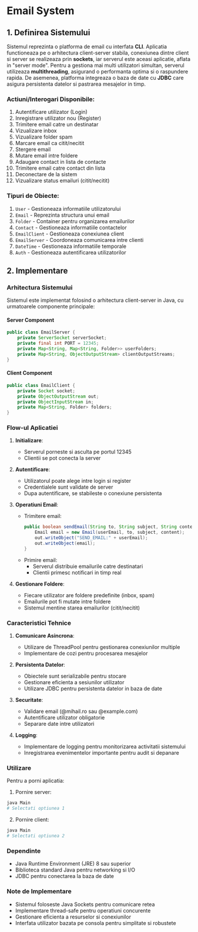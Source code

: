 # Email System

## 1. Definirea Sistemului

Sistemul reprezinta o platforma de email cu interfata **CLI**. Aplicatia functioneaza pe o arhitectura client-server stabila, conexiunea dintre client si server se realizeaza prin **sockets**, iar serverul este aceasi aplicatie, aflata in "server mode". Pentru a gestiona mai multi utilizatori simultan, serverul utilizeaza **multithreading**, asigurand o performanta optima si o raspundere rapida. De asemenea, platforma integreaza o baza de date cu **JDBC** care asigura persistenta datelor si pastrarea mesajelor in timp.

### Actiuni/Interogari Disponibile:

1. Autentificare utilizator (Login)
2. Inregistrare utilizator nou (Register)
3. Trimitere email catre un destinatar
4. Vizualizare inbox
5. Vizualizare folder spam
6. Marcare email ca citit/necitit
7. Stergere email
8. Mutare email intre foldere
9. Adaugare contact in lista de contacte
10. Trimitere email catre contact din lista
11. Deconectare de la sistem
12. Vizualizare status emailuri (citit/necitit)

### Tipuri de Obiecte:

1. `User` - Gestioneaza informatiile utilizatorului
2. `Email` - Reprezinta structura unui email
3. `Folder` - Container pentru organizarea emailurilor
4. `Contact` - Gestioneaza informatiile contactelor
5. `EmailClient` - Gestioneaza conexiunea client
6. `EmailServer` - Coordoneaza comunicarea intre clienti
7. `DateTime` - Gestioneaza informatiile temporale
8. `Auth` - Gestioneaza autentificarea utilizatorilor

## 2. Implementare

### Arhitectura Sistemului

Sistemul este implementat folosind o arhitectura client-server in Java, cu urmatoarele componente principale:

#### Server Component
```java
public class EmailServer {
    private ServerSocket serverSocket;
    private final int PORT = 12345;
    private Map<String, Map<String, Folder>> userFolders;
    private Map<String, ObjectOutputStream> clientOutputStreams;
}
```

#### Client Component
```java
public class EmailClient {
    private Socket socket;
    private ObjectOutputStream out;
    private ObjectInputStream in;
    private Map<String, Folder> folders;
}
```

### Flow-ul Aplicatiei

1. **Initializare**:
   - Serverul porneste si asculta pe portul 12345
   - Clientii se pot conecta la server

2. **Autentificare**:
   - Utilizatorul poate alege intre login si register
   - Credentialele sunt validate de server
   - Dupa autentificare, se stabileste o conexiune persistenta

3. **Operatiuni Email**:
   - Trimitere email:
     ```java
     public boolean sendEmail(String to, String subject, String content) {
         Email email = new Email(userEmail, to, subject, content);
         out.writeObject("SEND_EMAIL:" + userEmail);
         out.writeObject(email);
     }
     ```
   - Primire email:
     - Serverul distribuie emailurile catre destinatari
     - Clientii primesc notificari in timp real

4. **Gestionare Foldere**:
   - Fiecare utilizator are foldere predefinite (inbox, spam)
   - Emailurile pot fi mutate intre foldere
   - Sistemul mentine starea emailurilor (citit/necitit)

### Caracteristici Tehnice

1. **Comunicare Asincrona**:
   - Utilizare de ThreadPool pentru gestionarea conexiunilor multiple
   - Implementare de cozi pentru procesarea mesajelor

2. **Persistenta Datelor**:
   - Obiectele sunt serializabile pentru stocare
   - Gestionare eficienta a sesiunilor utilizator
   - Utilizare JDBC pentru persistenta datelor in baza de date

3. **Securitate**:
   - Validare email (@mihail.ro sau @example.com)
   - Autentificare utilizator obligatorie
   - Separare date intre utilizatori

4. **Logging**:
   - Implementare de logging pentru monitorizarea activitatii sistemului
   - Inregistrarea evenimentelor importante pentru audit si depanare

### Utilizare

Pentru a porni aplicatia:

1. Pornire server:
```bash
java Main
# Selectati optiunea 1
```

2. Pornire client:
```bash
java Main
# Selectati optiunea 2
```

### Dependinte

- Java Runtime Environment (JRE) 8 sau superior
- Biblioteca standard Java pentru networking si I/O
- JDBC pentru conectarea la baza de date

### Note de Implementare

- Sistemul foloseste Java Sockets pentru comunicare retea
- Implementare thread-safe pentru operatiuni concurente
- Gestionare eficienta a resurselor si conexiunilor
- Interfata utilizator bazata pe consola pentru simplitate si robustete 